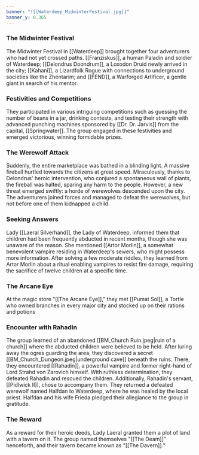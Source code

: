 ```yaml
---
banner: "![[Waterdeep_MidwinterFestival.jpg]]"
banner_y: 0.365
---
```


### The Midwinter Festival

The Midwinter Festival in [[Waterdeep]] brought together four adventurers who had not yet crossed paths. [[Franziskus]], a human Paladin and soldier of Waterdeep; [[Delondrus Doondrum]], a Loxodon Druid newly arrived in the city; [[Kahani]], a Lizardfolk Rogue with connections to underground societies like the Zhentarim; and [[FEND]], a Warforged Artificer, a gentle giant in search of his mentor.

### Festivities and Competitions

They participated in various intriguing competitions such as guessing the number of beans in a jar, drinking contests, and testing their strength with advanced punching machines sponsored by [[Dr. Dr. Jarvis]] from the capital, [[Springwater]]. The group engaged in these festivities and emerged victorious, winning formidable prizes.

### The Werewolf Attack

Suddenly, the entire marketplace was bathed in a blinding light. A massive fireball hurtled towards the citizens at great speed. Miraculously, thanks to Delondrus' heroic intervention, who conjured a spontaneous wall of plants, the fireball was halted, sparing any harm to the people. However, a new threat emerged swiftly: a horde of werewolves descended upon the city. The adventurers joined forces and managed to defeat the werewolves, but not before one of them kidnapped a child.

### Seeking Answers

Lady [[Laeral Silverhand]], the Lady of Waterdeep, informed them that children had been frequently abducted in recent months, though she was unaware of the reason. She mentioned [[Artor Morlin]], a somewhat benevolent vampire residing in Waterdeep's sewers, who might possess more information. After solving a few moderate riddles, they learned from Artor Morlin about a ritual enabling vampires to resist fire damage, requiring the sacrifice of twelve children at a specific time.

### The Arcane Eye

At the magic store "[[The Arcane Eye]]," they met [[Pumat Sol]], a Tortle who owned branches in every major city and stocked up on their rations and potions

### Encounter with Rahadin

The group learned of an abandoned [[BM_Church Ruin.jpeg|ruin of a church]] where the abducted children were believed to be held. After luring away the ogres guarding the area, they discovered a secret [[BM_Church_Dungeon.jpeg|underground cave]] beneath the ruins. There, they encountered [[Rahadin]], a powerful vampire and former right-hand of Lord Strahd von Zarovich himself. With ruthless determination, they defeated Rahadin and rescued the children. Additionally, Rahadin's servant, [[Pidlwick II]], chose to accompany them. They returned a defeated werewolf named Halfdan to Waterdeep, where he was healed by the local priest. Halfdan and his wife Frieda pledged their allegiance to the group in gratitude.

### The Reward

As a reward for their heroic deeds, Lady Laeral granted them a plot of land with a tavern on it. The group named themselves "[[The Deam]]" henceforth, and their tavern became known as "[[The Davern]]."

